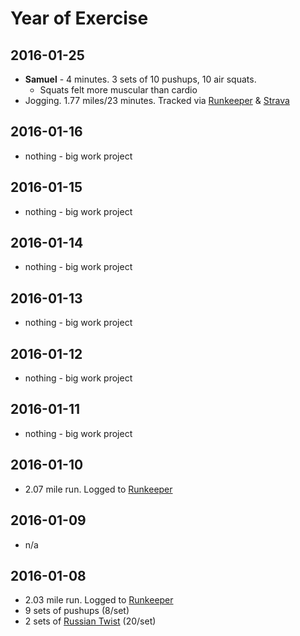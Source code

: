 # Year of Exercise

## 2016-01-25
* **Samuel** - 4 minutes. 3 sets of 10 pushups, 10 air squats.
  * Squats felt more muscular than cardio
* Jogging. 1.77 miles/23 minutes. Tracked via [Runkeeper](https://runkeeper.com/user/ritcheyer/activity/724477938) & [Strava](https://www.strava.com/activities/478372213)

## 2016-01-16
* nothing - big work project

## 2016-01-15
* nothing - big work project

## 2016-01-14
* nothing - big work project

## 2016-01-13
* nothing - big work project

## 2016-01-12
* nothing - big work project

## 2016-01-11
* nothing - big work project


## 2016-01-10
* 2.07 mile run. Logged to [Runkeeper](https://runkeeper.com/user/ritcheyer/activity/717331933)

## 2016-01-09
* n/a

## 2016-01-08
* 2.03 mile run. Logged to [Runkeeper](https://runkeeper.com/user/ritcheyer/activity/716219851)
* 9 sets of pushups (8/set)
* 2 sets of [Russian Twist](https://www.youtube.com/watch?v=qrOXAw5qjgI) (20/set)


